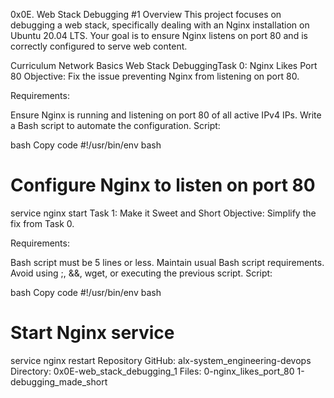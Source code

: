 
0x0E. Web Stack Debugging #1
Overview
This project focuses on debugging a web stack, specifically dealing with an Nginx installation on Ubuntu 20.04 LTS. Your goal is to ensure Nginx listens on port 80 and is correctly configured to serve web content.

Curriculum
Network Basics
Web Stack DebuggingTask 0: Nginx Likes Port 80
Objective: Fix the issue preventing Nginx from listening on port 80.

Requirements:

Ensure Nginx is running and listening on port 80 of all active IPv4 IPs.
Write a Bash script to automate the configuration.
Script:

bash
Copy code
#!/usr/bin/env bash
# Configure Nginx to listen on port 80
service nginx start
Task 1: Make it Sweet and Short
Objective: Simplify the fix from Task 0.

Requirements:

Bash script must be 5 lines or less.
Maintain usual Bash script requirements.
Avoid using ;, &&, wget, or executing the previous script.
Script:

bash
Copy code
#!/usr/bin/env bash
# Start Nginx service
service nginx restart
Repository
GitHub: alx-system_engineering-devops
Directory: 0x0E-web_stack_debugging_1
Files:
0-nginx_likes_port_80
1-debugging_made_short
